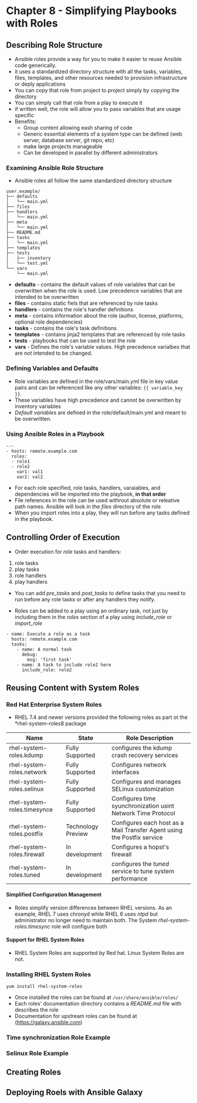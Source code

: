 # Chapter 8 - Simplifying Playbooks with Roles

## Describing Role Structure
* Ansible roles provide a way for you to make it easier to reuse Ansible code generically.
* it uses a standardized directory structure with all the tasks, variables, files, templates, and other resources needed to provision infrastructure or deply applications
* You can copy that role from project to project simply by copying the directory
* You can simply call that role from a play to execute it
* if written well, the role will allow you to pass variables that are usage specific
* Benefits:
  * Group content allowing eash sharing of code
  * Generic essential elements of a system type can be defined (web server, database server, git repo, etc)
  * make large projects manageable
  * Can be developed in parallel by different administrators
  
### Examining Ansible Role Structure
* Ansible roles all follow the same standardized directory structure
```
user.example/
├── defaults
│   └── main.yml
├── files
├── handlers
│   └── main.yml
├── meta
│   └── main.yml
├── README.md
├── tasks
│   └── main.yml
├── templates
├── tests
│   ├── inventory
│   └── test.yml
└── vars
    └── main.yml
```
* **defaults** - contains the default values of role variables that can be overwritten when the role is used.  Low precedence variables that are intended to be overwritten
* **files** - contains static fiels that are referenced by role tasks
* **handlers** - contains the role's handler definitions
* **meta** - contains information about the role (author, license, platforms, optional role dependencies)
* **tasks** - contains the role's task definitions
* **templates** - contains jinja2 templates that are referenced by role tasks
* **tests** - playbooks that can be used to test the role
* **vars** - Defines the role's variable values.  High precedence varialbes that are *not* intended to be changed.

### Defining Variables and Defaults
* Role variables are defined in the role/vars/main.yml file in key value pairs and can be referenced like any other variables:  `{{ variable_key }}`.
* These variables have high precedence and cannot be overwritten by inventory variables
* *Default variables* are defined in the role/default/main.yml and meant to be overwritten.

### Using Ansible Roles in a Playbook
```
---
- hosts: remote.example.com
  roles:
  - role1
  - role2
    var1: val1
	var2: val2
```
* For each role specified, role tasks, handlers, varaiables, and dependencies will be imported into the playbook, **in that order**
* File references in the role can be used withrout absolute or releative path names.  Ansible will look in the *files* directory of the role
* When you import roles into a play, they will run before any tasks defined in the playbook.

## Controlling Order of Execution
* Order execution for *role* tasks and handlers:
1. role tasks
2. play tasks
3. role handlers
4. play handlers

* You can add *pre_tasks* and *post_tasks* to define tasks that you need to run before any role tasks or after any handlers they notify.

* Roles can be added to a play using an ordinary task, not just by including them in the *roles* section of a play using *include_role* or *import_role*
```
- name: Execute a role as a task
  hosts: remote.example.com
  tasks:
    - name: A normal task
      debug:
        msg: 'first task'
    - name: A task to include role2 here
      include_role: role2
```

## Reusing Content with System Roles

### Red Hat Enterprise System Roles
* RHEL 7.4 and newer versions provided the following roles as part ot the *rhel-system-roles8 package

|**Name**|**State**|**Role Description**|
|--------|---------|--------------------|
|rhel-system-roles.kdump|Fully Supported|configures the kdump crash recovery services|
|rhel-system-roles.network|Fully Supported|Configures network interfaces|
|rhel-system-roles.selinux|Fully Supported| Configures and manages SELinux customization|
|rhel-system-roles.timesynce|Fully Supported|Configures time syunchronization usint Network Time Protocol|
|rhel-system-roles.postfix|Technology Preview|Configures each host as a Mail Transfer Agent using the Postfix service|
|rhel-system-roles.firewall|In development|Configures a hopst's firewall|
|rhel-system-roles.tuned|In development|configures the *tuned* service to tune system performance|

#### Simplified Configuration Management
* Roles simplify version differences between RHEL versions.  As an example, RHEL 7 uses chronyd while RHEL 6 uses *ntpd* but administrator no longer need to maintain both.  The System *rhel-system-roles.timesync* role will configure both
#### Support for RHEL System Roles
* RHEL System Roles are supported by Red hat.  Linux System Roles are not.

### Installing RHEL System Roles
```
yum install rhel-system-roles
```
* Once installed the roles can be found at `/usr/share/ansible/roles/`
* Each roles' documentation directory contains a *README.md* file with describes the role
* Documentation for upstream roles can be found at (https://galaxy.ansible.com)

### Time synchronization Role Example

### Selinux Role Example

## Creating Roles

## Deploying Roels with Ansible Galaxy
